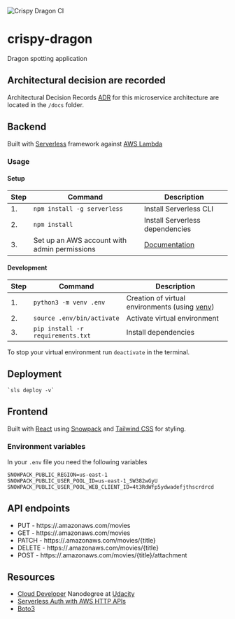 ![Crispy Dragon CI](https://github.com/marcusholmgren/crispy-dragon/workflows/Crispy%20Dragon%20CI/badge.svg)

# crispy-dragon
Dragon spotting application

## Architectural decision are recorded
Architectural Decision Records [ADR](./docs/README.md) for this microservice architecture are located in the `/docs` folder.

## Backend

Built with [Serverless](https://www.serverless.com) framework against [AWS Lambda](https://aws.amazon.com/lambda/)

### Usage
#### Setup
| **Step** | **Command** |**Description**|
|---|-------|------|
|  1. | `npm install -g serverless` | Install Serverless CLI  |
|  2. | `npm install` | Install Serverless dependencies  |
|  3. | Set up an AWS account with admin permissions | [Documentation](https://serverless.com/framework/docs/providers/aws/guide/credentials/)  |

#### Development
| **Step** | **Command** |**Description**|
|---|-------|------|
|  1. | `python3 -m venv .env` | Creation of virtual environments (using [venv](https://docs.python.org/3.8/library/venv.html)) |
|  2. | `source .env/bin/activate` | Activate virtual environment|
|  3. | `pip install -r requirements.txt` | Install dependencies|


To stop your virtual environment run `deactivate` in the terminal.

## Deployment

	`sls deploy -v`

## Frontend

Built with [React](https://reactjs.org) using [Snowpack](https://www.snowpack.dev) and [Tailwind CSS](https://tailwindcss.com) for styling.


### Environment variables

In your `.env` file you need the following variables

```
SNOWPACK_PUBLIC_REGION=us-east-1
SNOWPACK_PUBLIC_USER_POOL_ID=us-east-1_SW382wGyU
SNOWPACK_PUBLIC_USER_POOL_WEB_CLIENT_ID=4t3RdWfp5ydwadefjthscrdrcd
```


## API endpoints


*  PUT - https://<http-api-url>.amazonaws.com/movies
*  GET - https://<http-api-url>.amazonaws.com/movies
*  PATCH - https://<http-api-url>.amazonaws.com/movies/{title}
*  DELETE - https://<http-api-url>.amazonaws.com/movies/{title}
*  POST - https://<http-api-url>.amazonaws.com/movies/{title}/attachment



## Resources

* [Cloud Developer](https://www.udacity.com/course/cloud-developer-nanodegree--nd9990) Nanodegree at [Udacity](https://www.udacity.com/)
* [Serverless Auth with AWS HTTP APIs](https://www.serverless.com/blog/serverless-auth-with-aws-http-apis)
* [Boto3](https://boto3.amazonaws.com/v1/documentation/api/latest/index.html)
